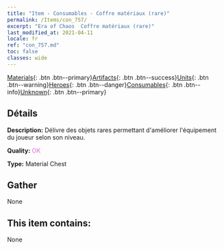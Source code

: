 ```yaml
---
title: "Item - Consumables - Coffre matériaux (rare)"
permalink: /Items/con_757/
excerpt: "Era of Chaos  Coffre matériaux (rare)"
last_modified_at: 2021-04-11
locale: fr
ref: "con_757.md"
toc: false
classes: wide
---
```

 [Materials](/fr/Items/){: .btn .btn--primary}[Artifacts](/fr/Items/Artifacts/){: .btn .btn--success}[Units](/fr/Items/Units/){: .btn .btn--warning}[Heroes](/fr/Items/Heroes/){: .btn .btn--danger}[Consumables](/fr/Items/Consumables/){: .btn .btn--info}[Unknown](/fr/Items/Unknown/){: .btn .btn--primary}

## Détails
 **Description:** Délivre des objets rares permettant d'améliorer l'équipement du joueur selon son niveau.

 **Quality:** <span style="color: #DA70D6">OK</span>

 **Type:** Material Chest

## Gather

  None

## This item contains:

  None

